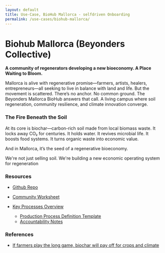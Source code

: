 ```yaml
---
layout: default
title: Use-Case, BioHub Mallorca - selfdriven Onboarding
permalink: /use-cases/biohub-mallorca/
---
```


# Biohub Mallorca (Beyonders Collective)

**A community of regenerators developing a new bioeconomy. A Place Waiting to Bloom.**

Mallorca is alive with regenerative promise—farmers, artists, healers, entrepreneurs—all seeking to live in balance with land and life. But the movement is scattered. There’s no anchor. No common ground.
The Beyonders Mallorca BioHub answers that call. A living campus where soil regeneration, community resilience, and climate
innovation converge.

### The Fire Beneath the Soil
At its core is biochar—carbon-rich soil made from local biomass waste. It locks away CO₂ for centuries. It holds water. It revives microbial life. It boosts food systems. It turns organic waste into economic value.

And in Mallorca, it’s the seed of a regenerative bioeconomy.

We're not just selling soil. We're building a new economic
operating system for regeneration

### Resources 

- [Github Repo](https://github.com/selfdriven-foundation/onboarding/tree/main/use-cases/beyonders-collective-biohub-mallorca)

- [Community Worksheet](https://github.com/selfdriven-foundation/onboarding/blob/main/use-cases/beyonders-collective-biohub-mallorca/biohub-mallorca-selfdriven-onboarding-community-worksheet-1.pdf)

- [Key Processes Overview](https://docs.google.com/document/d/1KiThA2xr_E3FaXgJYCW9cJHOi8NLGR8MA54xSFUem08)
    - [Production Process Definition Template](https://docs.google.com/document/d/17TNyC9OCl5jT7gjnq8tty0nHt1BFoKP42cAYTQGMXvI)
    - [Accountability Notes](https://github.com/selfdriven-foundation/onboarding/blob/main/use-cases/beyonders-collective-biohub-mallorca/use-cases-biohub-mallorca-design-processes-accountability.md)

### References 

- [If farmers play the long game, biochar will pay off for crops and climate](https://www.anthropocenemagazine.org/2025/08/if-farmers-play-the-long-game-biochar-will-pay-off-for-crops-and-climate/)


